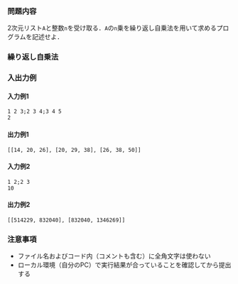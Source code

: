 ### 問題内容
2次元リスト`A`と整数`n`を受け取る．`A`の`n`乗を繰り返し自乗法を用いて求めるプログラムを記述せよ．

### 繰り返し自乗法


### 入出力例
#### 入力例1
```
1 2 3;2 3 4;3 4 5
2
```

#### 出力例1
```
[[14, 20, 26], [20, 29, 38], [26, 38, 50]]
```

#### 入力例2
```
1 2;2 3
10
```

#### 出力例2
```
[[514229, 832040], [832040, 1346269]]
```

### 注意事項

- ファイル名およびコード内（コメントも含む）に全角文字は使わない  
- ローカル環境（自分のPC）で実行結果が合っていることを確認してから提出する
